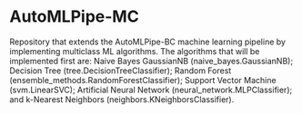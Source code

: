 # AutoMLPipe-MC
Repository that extends the AutoMLPipe-BC machine learning pipeline by implementing multiclass ML algorithms. The algorithms that will be implemented first are: Naive Bayes GaussianNB (naive_bayes.GaussianNB); Decision Tree (tree.DecisionTreeClassifier); Random Forest (ensemble_methods.RandomForestClassifier); Support Vector Machine (svm.LinearSVC); Artificial Neural Network (neural_network.MLPClassifier); and k-Nearest Neighbors (neighbors.KNeighborsClassifier). 
